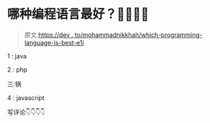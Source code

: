 # 哪种编程语言最好？👨‍💻🙋‍♂️

> 原文:[https://dev . to/mohammadnikkhah/which-programming-language-is-best-e1i](https://dev.to/mohammadnikkhah/which-programming-language-is-best-e1i)

1 : java

2 : php

三:锅

4 : javascript

写评论👇👇👇👇